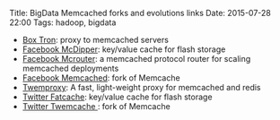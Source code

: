 Title: BigData Memcached forks and evolutions links
Date: 2015-07-28 22:00
Tags: hadoop, bigdata

- [Box Tron](http://engineering.opendns.com/2014/09/16/caching-scale/): proxy to memcached servers
- [Facebook McDipper](https://www.facebook.com/notes/facebook-engineering/mcdipper-a-key-value-cache-for-flash-storage/10151347090423920): key/value cache for flash storage
- [Facebook Mcrouter](https://github.com/facebook/mcrouter): a memcached protocol router for scaling memcached deployments
- [Facebook Memcached](https://www.facebook.com/notes/facebook-engineering/scaling-memcache-at-facebook/10151411410803920): fork of Memcache
- [Twemproxy](https://github.com/twitter/twemproxy): A fast, light-weight proxy for memcached and redis
- [Twitter Fatcache](https://github.com/twitter/fatcache): key/value cache for flash storage
- [Twitter Twemcache    ](https://github.com/twitter/twemcache): fork of Memcache

